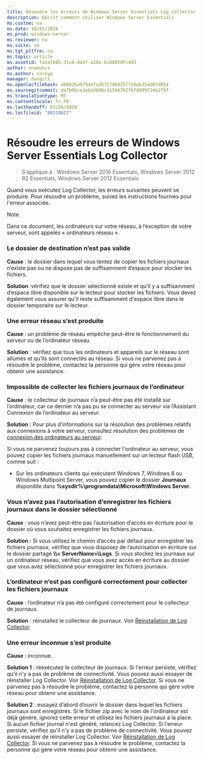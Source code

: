 ```yaml
---
title: Résoudre les erreurs de Windows Server Essentials Log Collector
description: Décrit comment utiliser Windows Server Essentials
ms.custom: na
ms.date: 10/03/2016
ms.prod: windows-server
ms.reviewer: na
ms.suite: na
ms.tgt_pltfrm: na
ms.topic: article
ms.assetid: fa2e1685-31c0-4d4f-a10a-6c8885dfc493
author: nnamuhcs
ms.author: coreyp
manager: dongill
ms.openlocfilehash: a08826a979defa2b7c78b8257726eb35ed07d054
ms.sourcegitcommit: da7b9bce1eba369bcd156639276f6899714e279f
ms.translationtype: MT
ms.contentlocale: fr-FR
ms.lasthandoff: 03/26/2020
ms.locfileid: "80318627"
---
```

# <a name="troubleshoot-windows-server-essentials-log-collector-errors"></a>Résoudre les erreurs de Windows Server Essentials Log Collector

>S’applique à : Windows Server 2016 Essentials, Windows Server 2012 R2 Essentials, Windows Server 2012 Essentials

Quand vous exécutez Log Collector, les erreurs suivantes peuvent se produire. Pour résoudre un problème, suivez les instructions fournies pour l'erreur associée.  
  
> [!NOTE]
> Dans ce document, les ordinateurs sur votre réseau, à l’exception de votre serveur, sont appelés « ordinateurs réseau ».
  
###  <a name="the-destination-folder-is-not-valid"></a><a name="BKMK_TheDestinationFolderIsNotValid"></a>Le dossier de destination n’est pas valide  
 **Cause** : le dossier dans lequel vous tentez de copier les fichiers journaux n’existe pas ou ne dispose pas de suffisamment d’espace pour stocker les fichiers.  
  
 **Solution** :vérifiez que le dossier sélectionné existe et qu’il y a suffisamment d’espace libre disponible sur le lecteur pour stocker les fichiers. Vous devez également vous assurer qu'il reste suffisamment d'espace libre dans le dossier temporaire sur le lecteur.  
  
###  <a name="a-network-error-has-occurred"></a><a name="BKMK_ANetworkErrorHasOccurred"></a>Une erreur réseau s’est produite  
 **Cause** : un problème de réseau empêche peut-être le fonctionnement du serveur ou de l’ordinateur réseau.  
  
 **Solution** : vérifiez que tous les ordinateurs et appareils sur le réseau sont allumés et qu’ils sont connectés au réseau. Si vous ne parvenez pas à résoudre le problème, contactez la personne qui gère votre réseau pour obtenir une assistance.  
  
###  <a name="cannot-collect-log-files-for-the-computer"></a><a name="BKMK_CannotCollectLogFiles"></a>Impossible de collecter les fichiers journaux de l’ordinateur  
 **Cause** : le collecteur de journaux n’a peut-être pas été installé sur l’ordinateur, car ce dernier n’a pas pu se connecter au serveur via l’Assistant Connexion de l’ordinateur au serveur.  
  
 **Solution :** Pour plus d’informations sur la résolution des problèmes relatifs aux connexions à votre serveur, consultez résolution des problèmes de [connexion des ordinateurs au serveur](https://go.microsoft.com/fwlink/p/?LinkID=241492).  
  
 Si vous ne parvenez toujours pas à connecter l'ordinateur au serveur, vous pouvez copier les fichiers journaux manuellement sur un lecteur flash USB, comme suit :  
  
-   Sur les ordinateurs clients qui exécutent Windows 7, Windows 8 ou Windows Multipoint Server, vous pouvez copier le dossier **Journaux** disponible dans **%sysdir%\programdata\Microsoft\Windows Server**.  
  
###  <a name="you-do-not-have-permission-to-save-the-log-files-to-the-selected-folder"></a><a name="BKMK_YouDoNotHavePermission"></a>Vous n’avez pas l’autorisation d’enregistrer les fichiers journaux dans le dossier sélectionné  
 **Cause** : vous n’avez peut-être pas l’autorisation d’accès en écriture pour le dossier où vous souhaitez enregistrer les fichiers journaux.  
  
 **Solution :** Si vous utilisez le chemin d’accès par défaut pour enregistrer les fichiers journaux, vérifiez que vous disposez de l’autorisation en écriture sur le dossier partagé **\\\\< ServerName\>\Logs**. Si vous stockez les journaux sur un ordinateur réseau, vérifiez que vous avez accès en écriture au dossier que vous avez sélectionné pour enregistrer les fichiers journaux.  
  
###  <a name="the-computer-is-not-configured-properly-to-collect-the-log-files"></a><a name="BKMK_TheComputerIsNotConfiguredProperly"></a>L’ordinateur n’est pas configuré correctement pour collecter les fichiers journaux  
 **Cause** : l’ordinateur n’a pas été configuré correctement pour le collecteur de journaux.  
  
 **Solution** : réinstallez le collecteur de journaux. Voir [Réinstallation de Log Collector](Install-the-Windows-Server-Essentials-Log-Collector.md#BKMK_Reinstall).  
  
###  <a name="an-unknown-error-occurred"></a><a name="BKMK_AnUnknownErrorOccurred"></a>Une erreur inconnue s’est produite  
 **Cause** : inconnue.  
  
 **Solution 1** : réexécutez le collecteur de journaux. Si l'erreur persiste, vérifiez qu'il n'y a pas de problème de connectivité. Vous pouvez aussi essayer de réinstaller Log Collector. Voir [Réinstallation de Log Collector](Install-the-Windows-Server-Essentials-Log-Collector.md#BKMK_Reinstall). Si vous ne parvenez pas à résoudre le problème, contactez la personne qui gère votre réseau pour obtenir une assistance.  
  
 **Solution 2** : essayez d’abord d’ouvrir le dossier dans lequel les fichiers journaux sont enregistrés. Si le fichier zip avec le nom de l'ordinateur est déjà généré, ignorez cette erreur et utilisez les fichiers journaux à la place. Si aucun fichier journal n'est généré, relancez Log Collector. Si l'erreur persiste, vérifiez qu'il n'y a pas de problème de connectivité. Vous pouvez aussi essayer de réinstaller Log Collector. Voir [Réinstallation de Log Collector](Install-the-Windows-Server-Essentials-Log-Collector.md#BKMK_Reinstall). Si vous ne parvenez pas à résoudre le problème, contactez la personne qui gère votre réseau pour obtenir une assistance.